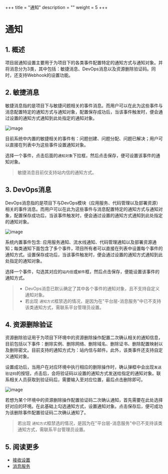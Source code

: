 +++
title = "通知"
description = ""
weight = 5
+++

# 通知

## 1. 概述

项目层通知设置主要用于为项目下的各类事件配置特定的通知方式与通知对象。并将消息分为3类，其中包括：敏捷消息、DevOps消息以及资源删除验证码。同时，还支持Webhook的设置功能。

## 2. 敏捷消息

敏捷消息指的是项目下与敏捷问题相关的事件消息。而用户可以在此为这些事件与消息配置特定的通知方式与通知对象，配置保存成功后，当该事件触发时，便会通过设置的通知方式通知到此处指定的通知对象。  
  
![image](/docs/user-guide/settings/image/agile-message.jpg)  

目前系统中内置的敏捷相关的事件有：问题创建、问题分配、问题已解决；用户可以直接在列表中为这些事件设置通知对象。    

选择一个事件，点击后面的`通知对象`下拉框，然后点击保存，便可设置该事件的通知对象。

<blockquote class="note"> 
 敏捷消息目前仅支持站内信的通知方式。
</blockquote>


## 3. DevOps消息

DevOps消息指的是项目下与DevOps模块（应用服务、代码管理以及部署资源）相关的事件消息。而用户可以在此为这些事件与消息配置特定的通知方式与通知对象，配置保存成功后，当该事件触发时，便会通过设置的通知方式通知到此处指定的通知对象。   

![image](/docs/user-guide/settings/image/devops-message.jpg)  

系统内置事件包含: 应用服务通知、流水线通知、代码管理通知以及部署资源通知；每类通知下面包含了多个事件，项目所有者可以直接在列表中设置每个事件的通知方式。设置保存成功后，当该事件触发时，便会通过设置的通知方式通知到此处指定的通知对象。  

选择一个事件，勾选其对应的`站内信`或`邮件`框，然后点击保存，便能设置该事件的通知方式。


> - DevOps消息已默认确定了其中各个事件的通知对象，且不支持自定义通知对象。     
> - 若出现 `通知方式`框禁选的情况，是因为在"平台层-消息服务"中已不支持该类通知方式，需联系平台管理员设置。



## 4. 资源删除验证

资源删除验证用于为项目下环境中的资源删除操作配置二次确认相关的通知信息，目前包括以下事件：删除实例、删除网络、删除域名、删除证书、删除配置映射以及删除密文。目前支持的通知方式为：站内信与邮件。此外，该类事件还支持自定义通知对象。

设置成功后，当用户在对应环境中执行相应的删除操作时，确认弹框中会出现`发送验证码`的按钮，点击后，会将验证码以设置的通知方式发送给指定的通知对象。联系相关人员获取到验证码后，需要输入至对应位置，最后点击删除即可。   

![image](/docs/user-guide/settings/image/resource-delete.jpg)    


若想为某个环境中的资源删除操作配置验证码二次确认通知，首先需要在此处选择好对应的环境。在此基础上勾选通知方式，设置通知对象。点击保存后，便可成功为该删除事件配置验证码二次确认通知了。


<blockquote class="note">     

若出现 `通知方式`框禁选的情况，是因为在"平台层-消息服务"中已不支持该类通知方式，需联系平台管理员设置。
</blockquote>





## 5. 阅读更多

- [接收设置](../../person/notify_setting/)
- [消息服务](../../manager-guide/system-configuration/message/)
